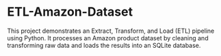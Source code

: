 # ETL-Amazon-Dataset
This project demonstrates an Extract, Transform, and Load (ETL) pipeline using Python. It processes an Amazon product dataset by cleaning and transforming raw data and loads the results into an SQLite database.
